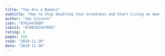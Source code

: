 ```yaml
---
title: "You Are a Badass"
subtitle: "How to Stop Doubting Your Greatness and Start Living an Awesome Life"
author: "Jen Sincero"
isbn: "0762447699"
isbn13: "9780762447695"
rating: 3
pages: 244
read: "2019-11-20"
date: "2019-11-20"
---
```


